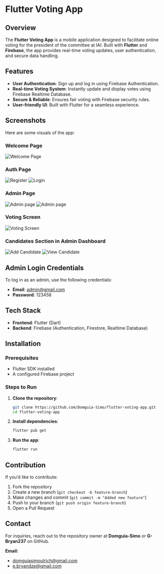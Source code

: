 # Flutter Voting App  

## Overview  
The **Flutter Voting App** is a mobile application designed to facilitate online voting for the president of the committee at IAI. Built with **Flutter** and **Firebase**, the app provides real-time voting updates, user authentication, and secure data handling.  

## Features  
- **User Authentication**: Sign up and log in using Firebase Authentication.  
- **Real-time Voting System**: Instantly update and display votes using Firebase Realtime Database.  
- **Secure & Reliable**: Ensures fair voting with Firebase security rules.  
- **User-friendly UI**: Built with Flutter for a seamless experience.  

## Screenshots  
Here are some visuals of the app:  

### Welcome Page  
![Welcome Page](./screenshots/welcome_Page.png)  

### Auth Page  
![Register](./screenshots/register.png) 
![Login](./screenshots/login.png) 


### Admin Page   
![Admin page](./screenshots/admin_dashboard0.png)
![Admin page](./screenshots/admin_dashboard.png)

### Voting Screen  
![Voting Screen](./screenshots/vote_candidate.png) 

### Candidates Section in Admin Dashboard
![Add Candidate](./screenshots/addd_candidate.png) 
![View Candidate](./screenshots/candidate_list.png) 


## Admin Login Credentials  
To log in as an admin, use the following credentials:  
- **Email**: admin@gmail.com  
- **Password**: 123456  

## Tech Stack  
- **Frontend**: Flutter (Dart)  
- **Backend**: Firebase (Authentication, Firestore, Realtime Database)  

## Installation  

### Prerequisites  
- Flutter SDK installed  
- A configured Firebase project  

### Steps to Run  
1. **Clone the repository**:  
   ```sh  
   git clone https://github.com/Domguia-Simo/flutter-voting-app.git  
   cd flutter-voting-app  
   ```  
2. **Install dependencies**:  
   ```sh  
   flutter pub get  
   ```  
3. **Run the app**:  
   ```sh  
   flutter run  
   ```  

## Contribution  
If you’d like to contribute:  
1. Fork the repository  
2. Create a new branch (`git checkout -b feature-branch`)  
3. Make changes and commit (`git commit -m "Added new feature"`)  
4. Push to your branch (`git push origin feature-branch`)  
5. Open a Pull Request  

## Contact  
For inquiries, reach out to the repository owner at **Domguia-Simo** or **G-Bryan237** on GitHub.  

**Email:**  
- domguiasimoulrich@gmail.com  
- e.bryandze@gmail.com  
